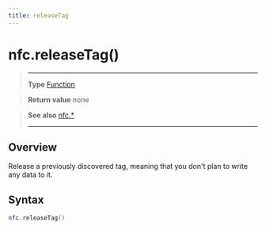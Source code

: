 ```yaml
---
title: releaseTag
---
```

# nfc.releaseTag()

> --------------------- ------------------------------------------------------------------------------------------
> __Type__              [Function](https://docs.coronalabs.com/api/type/Function.html)

> __Return value__      none

> __See also__          [nfc.*](/plugin/nfc/)
> --------------------- ------------------------------------------------------------------------------------------

## Overview

Release a previously discovered tag, meaning that you don't plan to write any data to it.

## Syntax
```lua
nfc.releaseTag()
```